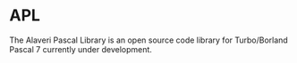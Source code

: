 # APL
The Alaveri Pascal Library is an open source code library for Turbo/Borland Pascal 7 currently under development.
